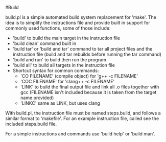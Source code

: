 #Build

build.pl is a simple automated build system replacement for 'make'. The idea is to 
simplify the instructions file and provide built in support for commonly used functions, 
some of those include:

  * 'build' to build the main target in the instruction file
  * 'build clean' command built in
  * 'build tar' or 'build and tar' command to tar all project files and the instruction file (build and tar rebuilds before running the tar command)
  * 'build and run' to build then run the program
  * 'build all' to build all targets in the instruction file
  * Shortcut syntax for common commands:
    * 'CO FILENAME' (compile object) for 'g++ -c FILENAME'
    * 'COC FILENAME' for 'clang++ -c FILENAME'
    * 'LINK' to build the final output file and link all .o files together with gcc (FILENAME isn't included because it is taken from the target name provided)
    * 'LINKC' same as LINK, but uses clang
    

With build.pl, the instruction file must be named steps.build, and follows a similar 
format to 'makefile'. For an example instruction file, called see the included 
steps.build file.

For a simple instructions and commands use 'build help' or 'build man'.
